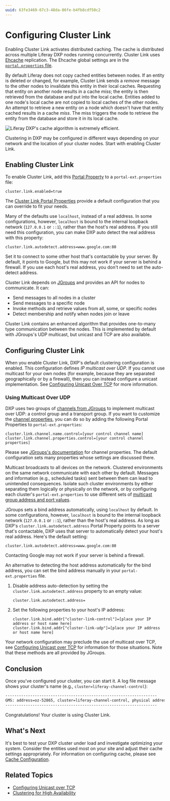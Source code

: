```yaml
---
uuid: 63fe3469-67c3-48da-86fe-b4fb8cdf50c2
---
```

# Configuring Cluster Link

Enabling Cluster Link activates distributed caching. The cache is distributed across multiple Liferay DXP nodes running concurrently. Cluster Link uses [Ehcache](http://www.ehcache.org) replication. The Ehcache global settings are in the [`portal.properties` file](https://learn.liferay.com/reference/latest/en/dxp/propertiesdoc/portal.properties.html#Ehcache).

By default Liferay does not copy cached entities between nodes. If an entity is deleted or changed, for example, Cluster Link sends a *remove* message to the other nodes to invalidate this entity in their local caches. Requesting that entity on another node results in a cache *miss*; the entity is then retrieved from the database and put into the local cache. Entities added to one node's local cache are not copied to local caches of the other nodes. An attempt to retrieve a new entity on a node which doesn't have that entity cached results in a cache *miss*. The miss triggers the node to retrieve the entity from the database and store it in its local cache.

![Liferay DXP's cache algorithm is extremely efficient.](./configuring-cluster-link/images/01.png)

Clustering in DXP may be configured in different ways depending on your network and the location of your cluster nodes. Start with enabling Cluster Link.

## Enabling Cluster Link

To enable Cluster Link, add this [Portal Property](../../reference/portal-properties.md) to a `portal-ext.properties` file:

```properties
cluster.link.enabled=true
```

The [Cluster Link Portal Properties](https://learn.liferay.com/reference/latest/en/dxp/propertiesdoc/portal.properties.html#Cluster%20Link) provide a default configuration that you can override to fit your needs.

Many of the defaults use `localhost`, instead of a real address. In some configurations, however, `localhost` is bound to the internal loopback network (`127.0.0.1` or `::1`), rather than the host's real address. If you still need this configuration, you can make DXP auto detect the real address with this property:

```properties
cluster.link.autodetect.address=www.google.com:80
```

Set it to connect to some other host that's contactable by your server. By default, it points to Google, but this may not work if your server is behind a firewall. If you use each host's real address, you don't need to set the auto-detect address.

Cluster Link depends on [JGroups](http://www.jgroups.org) and provides an API for nodes to communicate. It can:

* Send messages to all nodes in a cluster
* Send messages to a specific node
* Invoke methods and retrieve values from all, some, or specific nodes
* Detect membership and notify when nodes join or leave

Cluster Link contains an enhanced algorithm that provides one-to-many type communication between the nodes. This is implemented by default with JGroups's UDP multicast, but unicast and TCP are also available.

## Configuring Cluster Link

When you enable Cluster Link, DXP's default clustering configuration is enabled. This configuration defines *IP multicast over UDP*. If you cannot use multicast for your own nodes (for example, because they are separated geographically or by a firewall), then you can instead configure a unicast implementation. See [Configuring Unicast Over TCP](./configuring-unicast-over-tcp.md) for more information.

### Using Multicast Over UDP

DXP uses two groups of [channels from JGroups](http://www.jgroups.org/manual4/index.html#_channel) to implement multicast over UDP: a control group and a transport group. If you want to customize the [channel properties](https://learn.liferay.com/reference/latest/en/dxp/propertiesdoc/portal.properties.html#Cluster%20Link), you can do so by adding the following Portal Properties to `portal-ext.properties`:

```properties
cluster.link.channel.name.control=[your control channel name]
cluster.link.channel.properties.control=[your control channel properties]
```

Please see [JGroups's documentation](http://www.jgroups.org/manual4/index.html#protlist) for channel properties. The default configuration sets many properties whose settings are discussed there.

Multicast broadcasts to all devices on the network. Clustered environments on the same network communicate with each other by default. Messages and information (e.g., scheduled tasks) sent between them can lead to unintended consequences. Isolate such cluster environments by either separating them logically or physically on the network, or by configuring each cluster's `portal-ext.properties` to use different sets of [multicast group address and port values](https://learn.liferay.com/reference/latest/en/dxp/propertiesdoc/portal.properties.html#Multicast).

JGroups sets a bind address automatically, using `localhost` by default. In some configurations, however, `localhost` is bound to the internal loopback network (`127.0.0.1` or `::1`), rather than the host's real address. As long as DXP's `cluster.link.autodetect.address` Portal Property points to a server that's contactable, DXP uses that server to automatically detect your host's real address. Here's the default setting:

```properties
cluster.link.autodetect.address=www.google.com:80
```

Contacting Google may not work if your server is behind a firewall.

An alternative to detecting the host address automatically for the bind address, you can set the bind address manually in your `portal-ext.properties` file.

1. Disable address auto-detection by setting the `cluster.link.autodetect.address` property to an empty value:

    ```properties
    cluster.link.autodetect.address=
    ```

2. Set the following properties to your host's IP address:

    ```properties
    cluster.link.bind.addr["cluster-link-control"]=[place your IP address or host name here]
    cluster.link.bind.addr["cluster-link-udp"]=[place your IP address or host name here]
    ```

Your network configuration may preclude the use of multicast over TCP, see [Configuring Unicast over TCP](./configuring-unicast-over-tcp.md) for information for those situations. Note that these methods are all provided by JGroups.

## Conclusion

Once you've configured your cluster, you can start it. A log file message shows your cluster's  name (e.g., `cluster=liferay-channel-control`):

```bash
-------------------------------------------------------------------
GMS: address=oz-52865, cluster=liferay-channel-control, physical address=192.168.1.10:50643
-------------------------------------------------------------------
```

Congratulations! Your cluster is using Cluster Link.

## What's Next

It's best to test your DXP cluster under load and investigate optimizing your system. Consider the entities used most on your site and adjust their cache settings appropriately. For information on configuring cache, please see [Cache Configuration](https://help.liferay.com/hc/en-us/articles/360035581451-Introduction-to-Cache-Configuration).

## Related Topics

* [Configuring Unicast over TCP](./configuring-unicast-over-tcp.md)
* [Clustering for High Availability](../clustering-for-high-availability.md)
